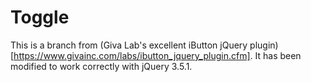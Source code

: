 # Toggle
This is a branch from (Giva Lab's excellent iButton jQuery plugin)[https://www.givainc.com/labs/ibutton_jquery_plugin.cfm].  It has been modified to work correctly with jQuery 3.5.1.
